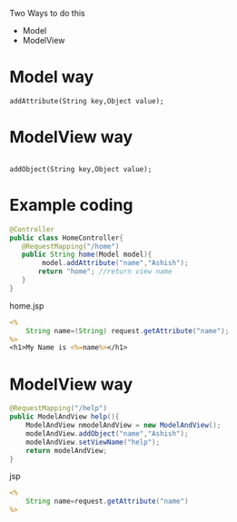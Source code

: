 Two Ways to do this
- Model
- ModelView

# Model way
```
addAttribute(String key,Object value);
```

# ModelView way

```

addObject(String key,Object value);

```





# Example coding

```java
@Controller
public class HomeController{
   @RequestMapping("/home")
   public String home(Model model){
		model.addAttribute("name","Ashish");
	   return "home"; //return view name
   } 
}
```

home.jsp

```jsp
<%
	String name=(String) request.getAttribute("name");
%>
<h1>My Name is <%=name%></h1>
```



# ModelView way

```java
@RequestMapping("/help")
public ModelAndView help(){
	ModelAndView nmodelAndView = new ModelAndView();
	modelAndView.addObject("name","Ashish");
	modelAndView.setViewName("help");
	return modelAndView;
}

```

jsp
```jsp
<% 
	String name=request.getAttribute("name")
%>
```